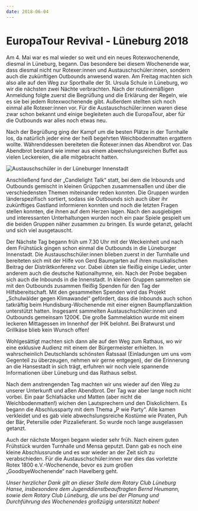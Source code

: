 ```yaml
---
date: 2018-06-04
---
```

# EuropaTour Revival - Lüneburg 2018

Am 4. Mai war es mal wieder so weit und ein neues Rotexwochenende, diesmal in
Lüneburg, begann. Das besondere bei diesem Wochenende war, dass diesmal nicht
nur Rotexer:innen und Austauschschüler:innen, sondern auch die zukünftigen
Outbounds anwesend waren. Am Freitag machten sich also alle auf den Weg zur
Sporthalle der St. Ursula Schule in Lüneburg, wo wir die nächsten zwei Nächte
verbrachten. Nach der routinemäßigen Anmeldung folgte zuerst die Begrüßung und
die Erklärung der Regeln, wie es sie bei jedem Rotexwochenende gibt. Außerdem
stellten sich noch einmal alle Rotexer:innen vor. Für die Austauschschüler:innen
waren diese zwar schon bekannt und einige begleiteten auch die EuropaTour, aber
für die Outbounds war alles noch etwas neu.

Nach der Begrüßung ging der Kampf um die besten Plätze in der Turnhalle los, da
natürlich jeder eine der heiß begehrten Weichbodenmatten ergattern wollte.
Währenddessen bereiteten die Rotexer:innen das Abendbrot vor. Das Abendbrot
bestand wie immer aus einem abwechslungsreichen Buffet aus vielen Leckereien,
die alle mitgebracht hatten.

![Austauschschüler in der Lüneburger Innenstadt](/img/2018-lueneburg.jpg)

Anschließend fand der „Candlelight Talk“ statt, bei dem die Inbounds und
Outbounds gemischt in kleinen Grüppchen zusammensaßen und über die
verschiedensten Themen miteinander reden konnten. Die Gruppen wurden
länderspezifisch sortiert, sodass sie Outbounds sich auch über ihr zukünftiges
Gastland informieren konnten und noch die letzten Fragen stellen konnten, die
ihnen auf dem Herzen lagen. Nach den ausgiebigen und interessanten
Unterhaltungen wurden noch ein paar Spiele gespielt um die beiden Gruppen näher
zusammen zu bringen. Es wurde getanzt, gelacht und sich viel ausgetauscht.

Der Nächste Tag begann früh um 7.30 Uhr mit der Weckeinheit und nach dem
Frühstück gingen schon einmal die Outbounds in die Lüneburger Innenstadt. Die
Austauschschüler:innen blieben zuerst in der Turnhalle und bereiteten sich mit
der Hilfe von Gerd Baumgarten auf ihren musikalischen Beitrag der
Distriktkonferenz vor. Dabei übten sie fleißig einige Lieder, unter anderem auch
die deutsche Nationalhymne, ein. Nach der Probe begaben sich auch die Inbounds
in die Innenstadt. In kleinen Gruppen sammelten sie mit den Outbounds zusammen
fleißig Spenden für den Tag der Hilfsbereitschaft. Mit den gesammelten Spenden
wird das Projekt „Schulwälder gegen Klimawandel“ gefördert, dass die Inbounds
auch schon tatkräftig beim Hundisburg-Wochenende mit einer eignen
Baumpflanzaktion unterstützt hatten. Insgesamt sammelten Austauschschüler:innen
und Outbounds gemeinsam 1200€. Die große Sammelaktion wurde mit einem leckeren
Mittagessen im Innenhof der IHK belohnt. Bei Bratwurst und Grillkäse blieb kein
Wunsch offen!

Wohlgesättigt machten sich dann alle auf den Weg zum Rathaus, wo wir eine
exklusive Audienz mit einem der Bürgermeister erhielten. In wahrscheinlich
Deutschlands schönsten Ratssaal (Einladungen um uns vom Gegenteil zu überzeugen,
nehmen wir gerne entgegen), der die Erinnerung an die Hansestadt in sich trägt,
erfuhren wir noch viele spannende Informationen über Lüneburg und das Rathaus
selbst.

Nach dem anstrengenden Tag machten wir uns wieder auf den Weg zu unserer
Unterkunft und aßen Abendbrot. Der Tag war aber lange noch nicht vorbei. Ein
paar Schlafsäcke und Matten (aber nicht die Weichbodenmatten!) wichen den
Lautsprechern und den Diskolichtern. Es begann die Abschlussparty mit dem Thema
„P wie Party“. Alle kamen verkleidet und es gab viele abwechslungsreiche Kostüme
wie Piraten, Puh der Bär, Petersilie oder Pizzalieferant. So wurde noch lange
ausgelassen getanzt.

Auch der nächste Morgen begann wieder sehr früh. Nach einem guten Frühstück
wurden Turnhalle und Mensa geputzt. Dann gab es noch eine kleine Abschlussrunde
und es war wieder an der Zeit sich zu verabschieden. Für die
Austauschschüler:innen war dies das vorletzte Rotex 1800 e.V.-Wochenende, bevor
es zum großen „GoodbyeWochenende“ nach Havelberg geht.

*Unser herzlicher Dank gilt an dieser Stelle dem Rotary Club Lüneburg Hanse,
insbesondere dem Jugenddienstbeauftragten Bernd Heumann, sowie dem Rotary Club
Lüneburg, die uns bei der Planung und Durchführung des Wochenendes großzügig
unterstützt haben!*